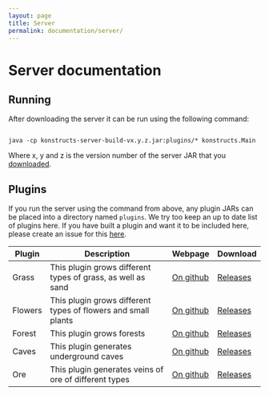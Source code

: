 ```yaml
---
layout: page
title: Server
permalink: documentation/server/
---
```


# Server documentation

## Running

After downloading the server it can be run using the following command:

<code>
java -cp konstructs-server-build-vx.y.z.jar:plugins/* konstructs.Main
</code>

Where x, y and z is the version number of the server JAR that you [downloaded](/download/#server).

## Plugins

If you run the server using the command from above, any plugin JARs can be placed into a directory named <code>plugins</code>. We try too keep an up to date list of plugins here. If you have built a plugin and want it to be included here, please create an issue for this [here](https://github.com/konstructs/konstructs.github.io/issues).


| Plugin | Description | Webpage | Download |
| ------ | ----------- | ------- | -------- |
| Grass | This plugin grows different types of grass, as well as sand | [On github](https://github.com/konstructs/server-plugin-grass) | [Releases](https://github.com/konstructs/server-plugin-grass/releases) |
| Flowers | This plugin grows different types of flowers and small plants | [On github](https://github.com/konstructs/server-plugin-flowers) | [Releases](https://github.com/konstructs/server-plugin-flowers/releases) |
| Forest | This plugin grows forests | [On github](https://github.com/konstructs/server-plugin-forest) | [Releases](https://github.com/konstructs/server-plugin-forest/releases) |
| Caves | This plugin generates underground caves | [On github](https://github.com/konstructs/server-plugin-caves) | [Releases](https://github.com/konstructs/server-plugin-caves/releases) |
| Ore | This plugin generates veins of ore of different types | [On github](https://github.com/konstructs/server-plugin-ore) | [Releases](https://github.com/konstructs/server-plugin-ore/releases) |
